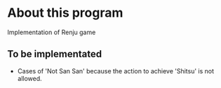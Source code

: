 # About this program
Implementation of Renju game

## To be implementated
- Cases of 'Not San San' because the action to achieve 'Shitsu' is not allowed.